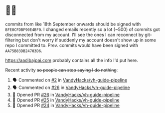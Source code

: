 # 👋🏻
<!--
**aadibajpai/aadibajpai** is a ✨ _special_ ✨ repository because its `README.md` (this file) appears on your GitHub profile.
-->
commits from like 18th September onwards should be signed with `BFE0CFDBF90E4BF0`. I changed emails recently so a lot (~500) of commits got disconnected from my account. I'll see the ones I can reconnect by git-filtering but don't worry if suddenly my account doesn't show up in some repo I committed to. Prev. commits would have been signed with `AA75B83DB24703D6`.

https://aadibajpai.com probably contains all the info I'd put here.

Recent activity ~~so people can stop saying I do nothing~~:
<!--START_SECTION:activity-->
1. 🗣 Commented on [#2](https://github.com/VandyHacks/vh-guide-pipeline/issues/2) in [VandyHacks/vh-guide-pipeline](https://github.com/VandyHacks/vh-guide-pipeline)
2. 🗣 Commented on [#26](https://github.com/VandyHacks/vh-guide-pipeline/issues/26) in [VandyHacks/vh-guide-pipeline](https://github.com/VandyHacks/vh-guide-pipeline)
3. 💪 Opened PR [#26](https://github.com/VandyHacks/vh-guide-pipeline/pull/26) in [VandyHacks/vh-guide-pipeline](https://github.com/VandyHacks/vh-guide-pipeline)
4. 💪 Opened PR [#25](https://github.com/VandyHacks/vh-guide-pipeline/pull/25) in [VandyHacks/vh-guide-pipeline](https://github.com/VandyHacks/vh-guide-pipeline)
5. 💪 Opened PR [#24](https://github.com/VandyHacks/vh-guide-pipeline/pull/24) in [VandyHacks/vh-guide-pipeline](https://github.com/VandyHacks/vh-guide-pipeline)
<!--END_SECTION:activity-->
